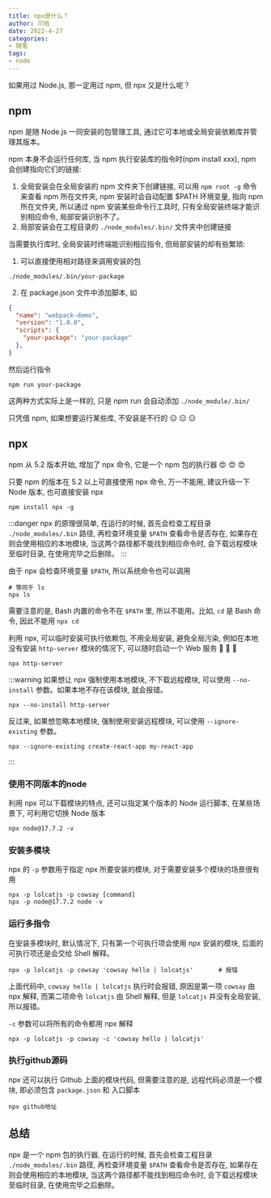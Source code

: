 ```yaml
---
title: npx是什么？
author: 爪哈
date: 2022-4-27
categories:
- 随笔
tags:
- node
---
```


如果用过 Node.js, 那一定用过 npm, 但 npx 又是什么呢？

## npm

npm 是随 Node.js 一同安装的包管理工具, 通过它可本地或全局安装依赖库并管理其版本。

npm 本身不会运行任何库, 当 npm 执行安装库的指令时(npm install xxx), npm 会创建指向它们的链接:

1. 全局安装会在全局安装的 npm 文件夹下创建链接, 可以用 `npm root -g` 命令来查看 npm 所在文件夹, 
npm 安装时会自动配置 $PATH 环境变量, 指向 npm 所在文件夹, 所以通过 npm 安装某些命令行工具时, 
只有全局安装终端才能识别相应命令, 局部安装识别不了。
2. 局部安装会在工程目录的 `./node_modules/.bin/` 文件夹中创建链接

当需要执行库时, 全局安装时终端能识别相应指令, 但局部安装的却有些繁琐:

1. 可以直接使用相对路径来调用安装的包
```shell
./node_modules/.bin/your-package
```
2. 在 package.json 文件中添加脚本, 如
```json
{
  "name": "webpack-demo",
  "version": "1.0.0",
  "scripts": {
    "your-package": "your-package"
  },
}
```
然后运行指令
```shell
npm run your-package
```

这两种方式实际上是一样的, 只是 npm run 会自动添加 `./node_module/.bin/`

只凭借 npm, 如果想要运行某些库, 不安装是不行的 :expressionless: :expressionless: :expressionless:

## npx

npm 从 5.2 版本开始, 增加了 npx 命令, 它是一个 npm 包的执行器 :heart_eyes: :heart_eyes: :heart_eyes:

只要 npm 的版本在 5.2 以上可直接使用 npx 命令, 万一不能用, 建议升级一下 Node 版本, 也可直接安装 npx

```shell
npm install npx -g
```

:::danger
npx 的原理很简单, 在运行的时候, 首先会检查工程目录 `./node_modules/.bin` 路径, 再检查环境变量 `$PATH` 查看命令是否存在,
如果存在则会使用相应的本地模块, 当这两个路径都不能找到相应命令时, 会下载远程模块至临时目录, 在使用完毕之后删除。
:::

由于 npx 会检查环境变量 `$PATH`, 所以系统命令也可以调用

```shell
# 等同于 ls
npx ls
```

需要注意的是, Bash 内置的命令不在 `$PATH` 里, 所以不能用。比如, `cd` 是 Bash 命令, 因此不能用 `npx cd`

利用 npx, 可以临时安装可执行依赖包, 不用全局安装, 避免全局污染, 例如在本地没有安装 `http-server` 模块的情况下, 
可以随时启动一个 Web 服务 :ox: :water_buffalo: :cow2:

```shell
npx http-server
```

:::warning
如果想让 npx 强制使用本地模块, 不下载远程模块, 可以使用 `--no-install` 参数。如果本地不存在该模块, 就会报错。
```shell
npx --no-install http-server
```
反过来, 如果想忽略本地模块, 强制使用安装远程模块, 可以使用 `--ignore-existing` 参数。
```shell
npx --ignore-existing create-react-app my-react-app
```
:::

### 使用不同版本的node

利用 npx 可以下载模块的特点, 还可以指定某个版本的 Node 运行脚本, 在某些场景下, 可利用它切换 Node 版本

```shell
npx node@17.7.2 -v
```

### 安装多模块

npx 的 `-p` 参数用于指定 npx 所要安装的模块, 对于需要安装多个模块的场景很有用

```shell
npx -p lolcatjs -p cowsay [command]
npx -p node@17.7.2 node -v
```

### 运行多指令

在安装多模块时, 默认情况下, 只有第一个可执行项会使用 npx 安装的模块, 后面的可执行项还是会交给 Shell 解释。

```shell
npx -p lolcatjs -p cowsay 'cowsay hello | lolcatjs'       # 报错
```

上面代码中, `cowsay hello | lolcatjs` 执行时会报错, 原因是第一项 `cowsay` 由 npx 解释, 而第二项命令 `lolcatjs` 由 Shell 解释, 
但是 `lolcatjs` 并没有全局安装, 所以报错。

`-c` 参数可以将所有的命令都用 npx 解释

```shell
npx -p lolcatjs -p cowsay -c 'cowsay hello | lolcatjs'
```

### 执行github源码

npx 还可以执行 Github 上面的模块代码, 但需要注意的是, 远程代码必须是一个模块, 即必须包含 `package.json` 和 入口脚本

```shell
npx github地址
```

## 总结

npx 是一个 npm 包的执行器, 在运行的时候, 首先会检查工程目录 `./node_modules/.bin` 路径, 再检查环境变量 `$PATH` 查看命令是否存在,
如果存在则会使用相应的本地模块, 当这两个路径都不能找到相应命令时, 会下载远程模块至临时目录, 在使用完毕之后删除。